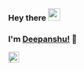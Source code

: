 ### Hey there <img src="https://media.giphy.com/media/hvRJCLFzcasrR4ia7z/giphy.gif" width="25px">
### I'm [Deepanshu!](https://github.com/DeepanshuAhuja2003) 👋


<a href="https://www.instagram.com/i_deepanshu_ahuja/?hl=en">
  <img align="left" alt=" | Instagram" width="22px" src="https://img.icons8.com/doodle/50/000000/instagram.png" />
</a>
